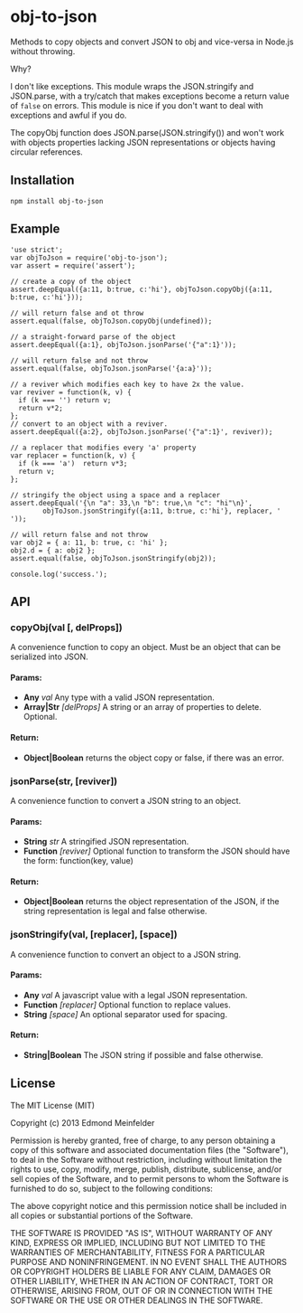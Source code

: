 obj-to-json
===========

Methods to copy objects and convert JSON to obj and vice-versa in Node.js
without throwing.

Why?

I don't like exceptions. This module wraps the JSON.stringify and JSON.parse,
with a try/catch that makes exceptions become a return value of `false` on
errors. This module is nice if you don't want to deal with exceptions and awful
if you do.

The copyObj function does JSON.parse(JSON.stringify()) and won't work with
objects properties lacking JSON representations or objects having circular
references.

## Installation

    npm install obj-to-json

## Example

    'use strict';
    var objToJson = require('obj-to-json');
    var assert = require('assert');

    // create a copy of the object
    assert.deepEqual({a:11, b:true, c:'hi'}, objToJson.copyObj({a:11, b:true, c:'hi'}));

    // will return false and ot throw
    assert.equal(false, objToJson.copyObj(undefined));

    // a straight-forward parse of the object
    assert.deepEqual({a:1}, objToJson.jsonParse('{"a":1}'));

    // will return false and not throw
    assert.equal(false, objToJson.jsonParse('{a:a}'));

    // a reviver which modifies each key to have 2x the value.
    var reviver = function(k, v) {
      if (k === '') return v;
      return v*2;
    };
    // convert to an object with a reviver.
    assert.deepEqual({a:2}, objToJson.jsonParse('{"a":1}', reviver));

    // a replacer that modifies every 'a' property
    var replacer = function(k, v) {
      if (k === 'a')  return v*3;
      return v;
    };

    // stringify the object using a space and a replacer
    assert.deepEqual('{\n "a": 33,\n "b": true,\n "c": "hi"\n}',
            objToJson.jsonStringify({a:11, b:true, c:'hi'}, replacer, ' '));

    // will return false and not throw
    var obj2 = { a: 11, b: true, c: 'hi' };
    obj2.d = { a: obj2 };
    assert.equal(false, objToJson.jsonStringify(obj2));

    console.log('success.');

## API
### copyObj(val [, delProps])
A convenience function to copy an object. Must be an object that can be
serialized into JSON.

#### Params:
* **Any** *val* Any type with a valid JSON representation.
* **Array|Str** *[delProps]* A string or an array of properties to delete. Optional.
#### Return:
* **Object|Boolean** returns the object copy or false, if there was an error.

### jsonParse(str, [reviver])
A convenience function to convert a JSON string to an object.

#### Params:
* **String** *str* A stringified JSON representation.
* **Function** *[reviver]* Optional function to transform the JSON should have the form: function(key, value)
#### Return:
* **Object|Boolean** returns the object representation of the JSON, if the string representation is legal and false otherwise.

### jsonStringify(val, [replacer], [space])
A convenience function to convert an object to a JSON string.

#### Params:
* **Any** *val* A javascript value with a legal JSON representation.
* **Function** *[replacer]* Optional function to replace values.
* **String** *[space]* An optional separator used for spacing.
#### Return:
* **String|Boolean** The JSON string if possible and false otherwise.

## License

The MIT License (MIT)

Copyright (c) 2013 Edmond Meinfelder

Permission is hereby granted, free of charge, to any person obtaining a copy of
this software and associated documentation files (the "Software"), to deal in
the Software without restriction, including without limitation the rights to
use, copy, modify, merge, publish, distribute, sublicense, and/or sell copies of
the Software, and to permit persons to whom the Software is furnished to do so,
subject to the following conditions:

The above copyright notice and this permission notice shall be included in all
copies or substantial portions of the Software.

THE SOFTWARE IS PROVIDED "AS IS", WITHOUT WARRANTY OF ANY KIND, EXPRESS OR
IMPLIED, INCLUDING BUT NOT LIMITED TO THE WARRANTIES OF MERCHANTABILITY, FITNESS
FOR A PARTICULAR PURPOSE AND NONINFRINGEMENT. IN NO EVENT SHALL THE AUTHORS OR
COPYRIGHT HOLDERS BE LIABLE FOR ANY CLAIM, DAMAGES OR OTHER LIABILITY, WHETHER
IN AN ACTION OF CONTRACT, TORT OR OTHERWISE, ARISING FROM, OUT OF OR IN
CONNECTION WITH THE SOFTWARE OR THE USE OR OTHER DEALINGS IN THE SOFTWARE.

